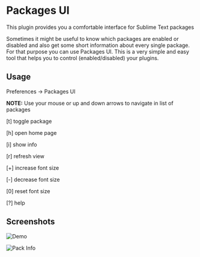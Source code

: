 Packages UI
================

This plugin provides you a comfortable interface for Sublime Text packages

Sometimes it might be useful to know which packages are enabled or disabled and also get some short information about every single package. For that purpose you can use Packages UI. This is a very simple and easy tool that helps you to control (enabled/disabled) your plugins.

## Usage

Preferences -> Packages UI

**NOTE:** Use your mouse or up and down arrows to navigate in list of packages

[t]		toggle package

[h]		open home page

[i]		show info

[r]		refresh view

[+]		increase font size

[-]		decrease font size

[0]		reset font size

[?]		help



## Screenshots

![Demo](https://github.com/unknownuser88/PackagesUI/raw/demo/images/demo1.gif)

![Pack Info](https://github.com/unknownuser88/PackagesUI/raw/demo/images/packs_info1.jpg)

